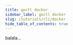 ```yaml
---
title: goctl docker
sidebar_label: goctl docker
slug: /tutorials/cli/docker
hide_table_of_contents: true
---
```

balala...